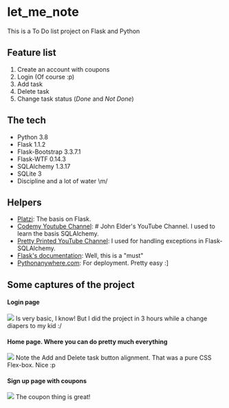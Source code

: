 # let_me_note
This is a To Do list project on Flask and Python

## Feature list
1. Create an account with coupons
2. Login (Of course :p)
3. Add task
4. Delete task
5. Change task status (*Done* and *Not Done*)

## The tech
* Python 3.8
* Flask 1.1.2
* Flask-Bootstrap 3.3.7.1
* Flask-WTF 0.14.3
* SQLAlchemy 1.3.17
* SQLite 3
* Discipline and a lot of water \m/

## Helpers
* [Platzi](https://platzi.com/clases/flask/): The basis on Flask.
* [Codemy Youtube Channel](https://www.youtube.com/channel/UCFB0dxMudkws1q8w5NJEAmw): # John Elder's YouTube Channel. I used to learn the basis SQLAlchemy.
* [Pretty Printed YouTube Channel](https://www.youtube.com/watch?v=P-Z1wXFW4Is): I used for handling exceptions in Flask-SQLAlchemy.
* [Flask's documentation](https://flask.palletsprojects.com/en/1.1.x/): Well, this is a "must"
* [Pythonanywhere.com](http://borisaavedra.pythonanywhere.com/): For deployment. Pretty easy :]

## Some captures of the project
#### Login page
![ ](https://i.imgur.com/Kh9uv5x.png)
Is very basic, I know! But I did the project in 3 hours while a change diapers to my kid :/

#### Home page. Where you can do pretty much everything
![](https://i.imgur.com/r6RGrH8.png)
Note the Add and Delete task button alignment. That was a pure CSS Flex-box. Nice :p

#### Sign up page with coupons
![](https://i.imgur.com/HXsAMh8.png)
The coupon thing is great!
